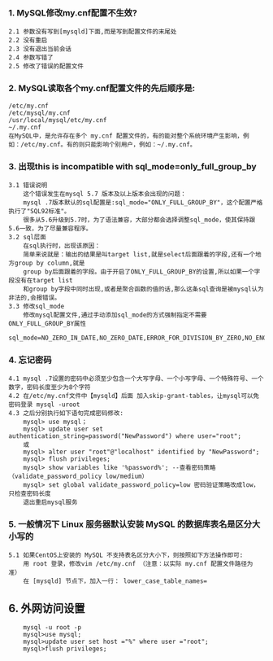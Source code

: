 ### 1. MySQL修改my.cnf配置不生效?
	2.1 参数没有写到[mysqld]下面,而是写到配置文件的末尾处
	2.2 没有重启
	2.3 没有退出当前会话
	2.4 参数写错了
	2.5 修改了错误的配置文件

### 2. MySQL读取各个my.cnf配置文件的先后顺序是:
	/etc/my.cnf
	/etc/mysql/my.cnf
	/usr/local/mysql/etc/my.cnf
	~/.my.cnf
	在MySQL中，是允许存在多个 my.cnf 配置文件的，有的能对整个系统环境产生影响，例如：/etc/my.cnf。有的则只能影响个别用户，例如：~/.my.cnf。

### 3. 出现this is incompatible with sql_mode=only_full_group_by
	3.1 错误说明
		这个错误发生在mysql 5.7 版本及以上版本会出现的问题：
		mysql .7版本默认的sql配置是:sql_mode="ONLY_FULL_GROUP_BY"，这个配置严格执行了"SQL92标准"。
		很多从5.6升级到5.7时，为了语法兼容，大部分都会选择调整sql_mode，使其保持跟5.6一致，为了尽量兼容程序。
	3.2 sql层面
		在sql执行时，出现该原因：
		简单来说就是：输出的结果是叫target list,就是select后面跟着的字段,还有一个地方group by column,就是
		group by后面跟着的字段。由于开启了ONLY_FULL_GROUP_BY的设置,所以如果一个字段没有在target list 
		和group by字段中同时出现,或者是聚合函数的值的话,那么这条sql查询是被mysql认为非法的,会报错误。
	3.3 修改sql_mode
		修改mysql配置文件,通过手动添加sql_mode的方式强制指定不需要ONLY_FULL_GROUP_BY属性
		sql_mode=NO_ZERO_IN_DATE,NO_ZERO_DATE,ERROR_FOR_DIVISION_BY_ZERO,NO_ENGINE_SUBSTITUTION

### 4. 忘记密码
	4.1 mysql .7设置的密码中必须至少包含一个大写字母、一个小写字母、一个特殊符号、一个数字，密码长度至少为8个字符
	4.2 在/etc/my.cnf文件中【mysqld】后面 加入skip-grant-tables，让mysql可以免密码登录 mysql -uroot
	4.3 之后分别执行如下语句完成密码修改:
		mysql> use mysql；
		mysql> update user set authentication_string=password("NewPassword") where user="root";
		或
		mysql> alter user "root"@"localhost" identified by "NewPassword";
		mysql> flush privileges;
		mysql> show variables like '%password%'; --查看密码策略 （validate_password_policy low/medium）
		mysql> set global validate_password_policy=low 密码验证策略改成low，只检查密码长度
		退出重启mysql服务

### 5. 一般情况下 Linux 服务器默认安装 MySQL 的数据库表名是区分大小写的
	5.1 如果CentOS上安装的 MySQL 不支持表名区分大小下，则按照如下方法操作即可:
		用 root 登录，修改vim /etc/my.cnf （注意：以实际 my.cnf 配置文件路径为准）
		在 [mysqld] 节点下，加入一行： lower_case_table_names=

## 6. 外网访问设置
		mysql -u root -p
		mysql>use mysql;
		mysql>update user set host ="%" where user ="root";
		mysql>flush privileges;